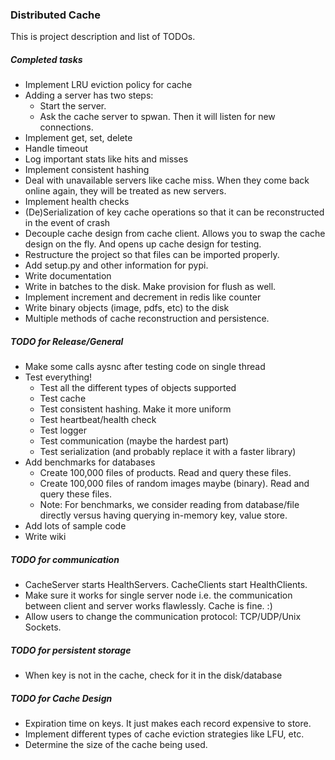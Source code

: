 ### Distributed Cache

This is project description and list of TODOs.

##### Completed tasks
- Implement LRU eviction policy for cache
- Adding a server has two steps:
    * Start the server.
    * Ask the cache server to spwan. Then it will listen for new connections.
- Implement get, set, delete
- Handle timeout
- Log important stats like hits and misses
- Implement consistent hashing
- Deal with unavailable servers like cache miss.
When they come back online again, they will be treated as new servers.
- Implement health checks
- (De)Serialization of key cache operations so that it can be reconstructed in the event of crash
- Decouple cache design from cache client. Allows you to swap the cache design on the fly.
And opens up cache design for testing.
- Restructure the project so that files can be imported properly.
- Add setup.py and other information for pypi.
- Write documentation
- Write in batches to the disk. Make provision for flush as well. 
- Implement increment and decrement in redis like counter
- Write binary objects (image, pdfs, etc) to the disk
- Multiple methods of cache reconstruction and persistence.

##### TODO for Release/General
- Make some calls aysnc after testing code on single thread
- Test everything!
    - Test all the different types of objects supported
    - Test cache
    - Test consistent hashing. Make it more uniform
    - Test heartbeat/health check
    - Test logger
    - Test communication (maybe the hardest part)
    - Test serialization (and probably replace it with a faster library)
- Add benchmarks for databases
    - Create 100,000 files of products. Read and query these files.
    - Create 100,000 files of random images maybe (binary). Read and query these files.
    - Note: For benchmarks, we consider reading from database/file directly versus having querying in-memory key, value store.     
- Add lots of sample code
- Write wiki

##### TODO for communication
- CacheServer starts HealthServers. CacheClients start HealthClients. 
- Make sure it works for single server node i.e. 
the communication between client and server works flawlessly. Cache is fine. :)
- Allow users to change the communication protocol: TCP/UDP/Unix Sockets.

##### TODO for persistent storage
- When key is not in the cache, check for it in the disk/database

##### TODO for Cache Design
- Expiration time on keys. It just makes each record expensive to store.
- Implement different types of cache eviction strategies like LFU, etc.
- Determine the size of the cache being used.
